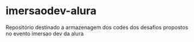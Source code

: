 # imersaodev-alura
Repositório destinado a armazenagem dos codes dos desafios propostos no evento imersao dev da alura
